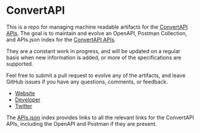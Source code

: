 # ConvertAPIThis is a repo for managing machine readable artifacts for the [ConvertAPI APIs](http://www.convertapi.com/). The goal is to maintain and evolve an OpenAPI, Postman Collection, and APIs.json index for the [ConvertAPI APIs](http://www.convertapi.com/).They are a constant work in progress, and will be updated on a regular basis when new information is added, or more of the specifications are supported.Feel free to submit a pull request to evolve any of the artifacts, and leave GitHub issues if you have any questions, comments, or feedback.- [Website](http://www.convertapi.com/)- [Developer](http://www.convertapi.com/)- [Twitter](https://twitter.com/ConvertAPI_)The [APIs.json](https://github.com/api-evangelist/convertapi/blob/master/apis.json) index provides links to all the relevant links for the ConvertAPI APIs, including the OpenAPI and Postman if they are present.